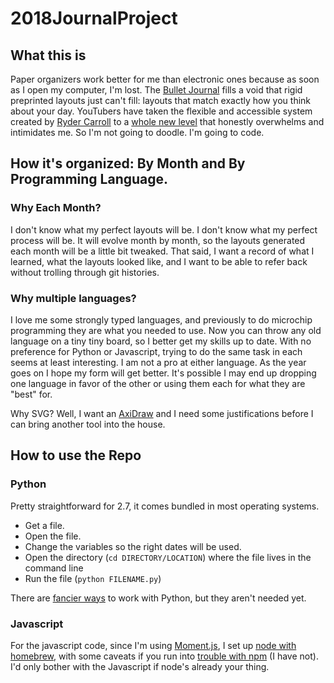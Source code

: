 # 2018JournalProject

## What this is

Paper organizers work better for me than electronic ones because as soon as I open my computer, I'm lost. The [Bullet Journal] fills a void that rigid preprinted layouts just can't fill: layouts that match exactly how you think about your day. YouTubers have taken the flexible and accessible system created by [Ryder Carroll] to a [whole new level][1] that honestly overwhelms and intimidates me. So I'm not going to doodle. I'm going to code.

[Bullet Journal]: http://bulletjournal.com/
[Ryder Carroll]: http://www.rydercarroll.com/
[1]: https://www.youtube.com/results?search_query=bullet+journal

## How it's organized: By Month and By Programming Language.

### Why Each Month?
I don't know what my perfect layouts will be. I don't know what my perfect process will be. It will evolve month by month, so the layouts generated each month will be a little bit tweaked. That said, I want a record of what I learned, what the layouts looked like, and I want to be able to refer back without trolling through git histories.

### Why multiple languages?
I love me some strongly typed languages, and previously to do microchip programming they are what you needed to use. Now you can throw any old language on a tiny tiny board, so I better get my skills up to date. With no preference for Python or Javascript, trying to do the same task in each seems at least interesting. I am not a pro at either language. As the year goes on I hope my form will get better. It's possible I may end up dropping one language in favor of the other or using them each for what they are "best" for.

Why SVG? Well, I want an [AxiDraw] and I need some justifications before I can bring another tool into the house.   

[AxiDraw]: https://www.axidraw.com/

## How to use the Repo

### Python

Pretty straightforward for 2.7, it comes bundled in most operating systems.

- Get a file.
- Open the file.
- Change the variables so the right dates will be used.
- Open the directory (`cd DIRECTORY/LOCATION`) where the file lives in the command line
- Run the file (`python FILENAME.py`)

There are [fancier ways][2] to work with Python, but they aren't needed yet.

[2]: http://docs.python-guide.org/en/latest/dev/virtualenvs/

### Javascript

For the javascript code, since I'm using [Moment.js], I set up [node with homebrew][3], with some caveats if you run into [trouble with npm][4] (I have not). I'd only bother with the Javascript if node's already your thing.

[Moment.js]: https://momentjs.com
[3]: https://changelog.com/posts/install-node-js-with-homebrew-on-os-x
[4]: https://gist.github.com/rcugut/c7abd2a425bb65da3c61d8341cd4b02d
